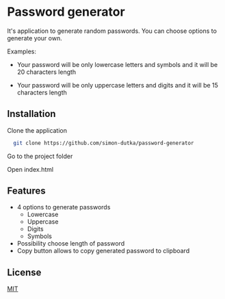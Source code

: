 # Password generator

It's application to generate random passwords.
You can choose options to generate your own.

Examples:

-   Your password will be only lowercase letters and symbols and it will be 20 characters length

-   Your password will be only uppercase letters and digits and it will be 15 characters length

## Installation

Clone the application

```bash
  git clone https://github.com/simon-dutka/password-generator
```

Go to the project folder

Open index.html

## Features

-   4 options to generate passwords
    -   Lowercase
    -   Uppercase
    -   Digits
    -   Symbols
-   Possibility choose length of password
-   Copy button allows to copy generated password to clipboard

## License

[MIT](https://choosealicense.com/licenses/mit/)
